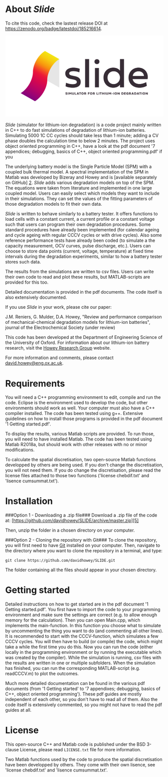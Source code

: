 About _Slide_
===========================

To cite this code, check the lastest release DOI at https://zenodo.org/badge/latestdoi/185216614.

![](slide_logo.png)


_Slide_ (simulator for lithium-ion degradation) is a code project mainly written in C++ to do fast simulations of degradation of lithium-ion batteries.
Simulating 5000 1C CC cycles should take less than 1 minute; adding a CV phase doubles the calculation time to below 2 minutes.
The project uses object oriented programming in C++, have a look at the pdf document '7 appendices; debugging, basics of C++, object oriented programming.pdf' if you 

The underlying battery model is the Single Particle Model (SPM) with a coupled bulk thermal model. 
A spectral implementation of the SPM in Matlab was developed by Bizeray and Howey and is [available separately on GitHub] [2].
_Slide_ adds various degradation models on top of the SPM. The equations were taken from literature and implemented in one large coupled model.
Users can easily select which models they want to include in their simulations. They can set the values of the fitting parameters of those degradation models to fit their own data.

_Slide_ is written to behave similarly to a battery tester. 
It offers functions to load cells with a constant current, a current profile or a constant voltage such that users can program their own degradation procedures.
Some standard procedures have already been implemented (for calendar ageing and cycle ageing with regular CCCV cycles or with drive cycles).
Also some reference performance tests have already been coded (to simulate a the capacity measurement, OCV curves, pulse discharge, etc.).
Users can choose to store data points (current, voltage, temperature) at fixed time intervals during the degradation experiments, similar to how a battery tester stores such data.

The results from the simulations are written to csv files. 
Users can write their own code to read and plot these results, but MATLAB-scripts are provided for this too.

Detailed documentation is provided in the pdf documents.
The code itself is also extensively documented.

If you use _Slide_ in your work, please cite our paper:

J.M. Reniers, G. Mulder, D.A. Howey,
"Review and performance comparison of mechanical-chemical degradation models for lithium-ion batteries",
journal of the Electrochemical Society (under review)

This code has been developed at the Department of Engineering Science of 
the University of Oxford. 
For information about our lithium-ion battery research, 
visit the [Howey Research Group][3] website. 

For more information and comments, please contact 
[david.howey@eng.ox.ac.uk][4].


Requirements
============
You will need a C++ programming environment to edit, compile and run the code.
Eclipse is the environment used to develop the code, but other environments should work as well.
Your computer must also have a C++ compiler installed.
The code has been tested using g++.
Extensive guidelines on how to install those programs is provided in the pdf document '1 Getting started.pdf'.

To display the results, various Matlab scripts are provided.
To run those, you will need to have installed Matlab. 
The code has been tested using Matlab R2018a, but should work with other releases with no or minor modifications.

To calculate the spatial discretisation, two open-source Matlab functions developped by others are being used.
If you don't change the discretisation, you will not need them.
If you do change the discretisation, please read the license files attached to those two functions ('license chebdif.txt' and 'lisence cumsummat.txt').

 
Installation
============
###Option 1 - Downloading a .zip file###
Download a .zip file of the code at: [https://github.com/davidhowey/SLIDE/archive/master.zip][5]

Then, unzip the folder in a chosen directory on your computer.

###Option 2 - Cloning the repository with Git###
To clone the repository, you will first need to have [Git][6] installed on 
your computer. Then, navigate to the directory where you want to clone the 
repository in a terminal, and type:
```
git clone https://github.com/davidhowey/SLIDE.git
```
The folder containing all the files should appear in your chosen directory.


Getting started
===============
Detailed instructions on how to get started are in the pdf document '1 Getting started.pdf'.
You first have to import the code to your programming environment and make sure the settings are correct (e.g. to allow enough memory for the calculation).
Then you can open Main.cpp, which implements the main-function. In this function you choose what to simulate by uncommenting the thing you want to do (and commenting all other lines). 
It is recommended to start with the CCCV-function, which simulates a few CCCV cycles.
You will then have to build (or compile) the code, which might take a while the first time you do this.
Now you can run the code (either locally in the programming environment or by running the executable which was created by the compiler).
While the simulation is running, csv files with the results are written in one or multiple subfolders.
When the simulation has finished, you can run the corresponding MATLAB-script (e.g. readCCCV.m) to plot the outcomes.

Much more detailed documentation can be found in the various pdf documents (from '1 Getting started' to '7 appendixes; debugging, basics of C++, object oriented programming').
These pdf guides are mostly independent of each other, so you don't have to read all of them.
Also the code itself is extensively commented, so you might not have to read the pdf guides at all.


License
=======
This open-source C++ and Matlab code is published under the BSD 3-clause License,
please read `LICENSE.txt` file for more information.

Two Matlab functions used by the code to produce the spatial discretisation have been developped by others.
They come with their own lisence, see 'license chebdif.txt' and 'lisence cumsummat.txt'.

[2]: https://github.com/davidhowey/Spectral_li-ion_SPM
[3]: http://epg.eng.ox.ac.uk/howey/
[4]: mailto:david.howey@eng.ox.ac.uk
[5]: https://github.com/davidhowey/SLIDE/archive/master.zip
[6]: https://git-scm.com/


